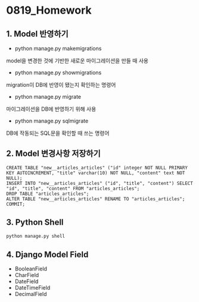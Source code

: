 # 0819_Homework

## 1. Model 반영하기

- python manage.py makemigrations

model을 변경한 것에 기반한 새로운 마이그레이션을 만들 때 사용

- python manage.py showmigrations

migration이 DB에 반영이 됐는지 확인하는 명령어

- python manage.py migrate

마이그레이션을 DB에 반영하기 위해 사용

- python manage.py sqlmigrate

DB에 작동되는 SQL문을 확인할 때 쓰는 명령어



## 2. Model 변경사항 저장하기

```sqlite
CREATE TABLE "new__articles_articles" ("id" integer NOT NULL PRIMARY KEY AUTOINCREMENT, "title" varchar(10) NOT NULL, "content" text NOT NULL);       
INSERT INTO "new__articles_articles" ("id", "title", "content") SELECT "id", "title", "content" FROM "articles_articles";
DROP TABLE "articles_articles";
ALTER TABLE "new__articles_articles" RENAME TO "articles_articles";
COMMIT;
```



## 3. Python Shell

```bash
python manage.py shell
```





## 4. Django Model Field

- BooleanField
- CharField
- DateField
- DateTimeField
- DecimalField